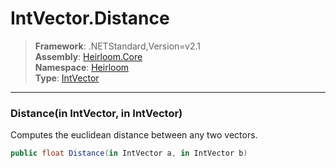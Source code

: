 # IntVector.Distance

> **Framework**: .NETStandard,Version=v2.1  
> **Assembly**: [Heirloom.Core][0]  
> **Namespace**: [Heirloom][0]  
> **Type**: [IntVector][1]  

--------------------------------------------------------------------------------

### Distance(in IntVector, in IntVector)

Computes the euclidean distance between any two vectors.

```cs
public float Distance(in IntVector a, in IntVector b)
```

[0]: ../Heirloom.Core.md
[1]: Heirloom.IntVector.md
